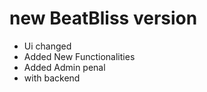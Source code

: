 # new BeatBliss version 
 
- Ui changed
- Added New Functionalities
- Added Admin penal
- with backend 
